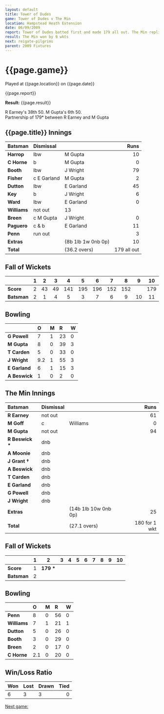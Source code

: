 ```yaml
---
layout: default
title: Tower of Dudes
game: Tower of Dudes v The Min
location: Hampstead Heath Extension
date: 06/09/2009
report: Tower of Dudes batted first and made 179 all out. The Min replied with 180 for 1 wkt
result: The Min won by 9 wkts
next: reigate-pilgrims
parent: 2009 Fixtures
---
```


# {{page.game}}

Played at {{page.location}} on {{page.date}}

{{page.report}}

**Result:** {{page.result}}

R Earney's 38th 50. M Gupta's 6th 50.<br />
Partnership of 179&#42; between R Earney and M Gupta

## {{page.title}} Innings

| Batsman | Dismissal |  | Runs |
|:---|:---|---|---:|
| **Harrop** | lbw | M Gupta | 10 |
| **C Horne** | b | M Gupta | 0 |
| **Booth** | lbw | J Wright | 79 |
| **Fisher** | c E Garland | M Gupta | 2 |
| **Dutton** | lbw | E Garland | 45 |
| **Key** | b | J Wright | 6 |
| **Ward** | lbw | E Garland | 0 |
| **Williams** | not out | 13 |  |
| **Breen** | c M Gupta | J Wright | 0 |
| **Paguero** | c & b | E Garland | 11 |
| **Penn** | run out |  | 3 |
| **Extras** | | (8b 1lb 1w 0nb 0p) | 10 |
| **Total** | | (36.2 overs) | 179 all out |

## Fall of Wickets

| | 1 | 2 | 3 | 4 | 5 | 6 | 7 | 8 | 9 | 10 |
|---|:---:|:---:|:---:|:---:|:---:|:---:|:---:|:---:|:---:|:---:|
| **Score** | 2 | 43 | 49 | 141 | 195 | 196 | 152 | 152 |  | 179 |
| **Batsman** | 2 | 1 | 4 | 5 | 3 | 7 | 6 | 9 | 10 | 11 |

## Bowling

| | O | M | R | W |
|---|:---|:---|:---|:---|
| **G Powell** | 7 | 1 | 23 | 0 |
| **M Gupta** | 8 | 0 | 39 | 3 |
| **T Carden** | 5 | 0 | 33 | 0 |
| **J Wright** | 9.2 | 1 | 55 | 3 |
| **E Garland** | 6 | 1 | 15 | 3 |
| **A Beswick** | 1 | 0 | 2 | 0 |

## The Min Innings

| Batsman | Dismissal |  | Runs |
|:---|:---|---|---:|
| **R Earney** | not out |  | 61 |
| **M Goff** | c | Williams | 0 |
| **M Gupta** | not out |  | 94 |
| **R Beswick &#42;** | dnb |  |  |
| **A Moonie** | dnb |  |  |
| **J Grant &#8224;** | dnb |  |  |
| **A Beswick** | dnb |  |  |
| **T Carden** | dnb |  |  |
| **E Garland** | dnb |  |  |
| **G Powell** | dnb |  |  |
| **J Wright** | dnb |  |  |
| **Extras** | | (14b 1lb 10w 0nb 0p) | 25 |
| **Total** | | (27.1 overs) | 180 for 1 wkt |

## Fall of Wickets

| | 1 | 2 | 3 | 4 | 5 | 6 | 7 | 8 | 9 | 10 |
|---|:---:|:---:|:---:|:---:|:---:|:---:|:---:|:---:|:---:|:---:|
| **Score** | 1 | **179 &#42;** |  |  |  |  |  |  |  |  |
| **Batsman** | 2 |  |  |  |  |  |  |  |  |  |

## Bowling

| | O | M | R | W |
|---|:---|:---|:---|:---|
| **Penn** | 8 | 0 | 56 | 0 |
| **Williams** | 7 | 1 | 21 | 1 |
| **Dutton** | 5 | 0 | 26 | 0 |
| **Booth** | 3 | 0 | 29 | 0 |
| **Breen** | 2 | 0 | 17 | 0 |
| **C Horne** | 2.1 | 0 | 20 | 0 |

## Win/Loss Ratio

| Won | Lost | Drawn | Tied |
|:---|:---|:---|---:|
| 6 | 3 | 3 | 0 |

[Next game:]({{page.next}})